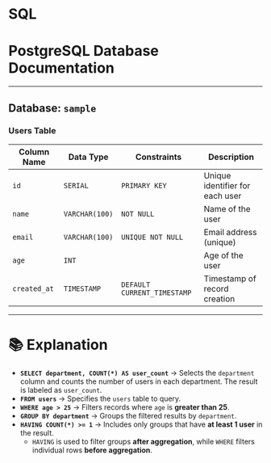# SQL

# PostgreSQL Database Documentation

---

## Database: `sample`

### Users Table
| Column Name  | Data Type      | Constraints               | Description                   |
|--------------|----------------|----------------------------|-------------------------------|
| `id`         | `SERIAL`       | `PRIMARY KEY`              | Unique identifier for each user |
| `name`       | `VARCHAR(100)` | `NOT NULL`                 | Name of the user              |
| `email`      | `VARCHAR(100)` | `UNIQUE NOT NULL`          | Email address (unique)        |
| `age`        | `INT`          |                            | Age of the user               |
| `created_at` | `TIMESTAMP`    | `DEFAULT CURRENT_TIMESTAMP` | Timestamp of record creation  |

--- 

# 📚 Explanation

- **`SELECT department, COUNT(*) AS user_count`** → Selects the `department` column and counts the number of users in each department. The result is labeled as `user_count`.  
- **`FROM users`** → Specifies the `users` table to query.  
- **`WHERE age > 25`** → Filters records where `age` is **greater than 25**.  
- **`GROUP BY department`** → Groups the filtered results by `department`.  
- **`HAVING COUNT(*) >= 1`** → Includes only groups that have **at least 1 user** in the result.  
    - `HAVING` is used to filter groups **after aggregation**, while `WHERE` filters individual rows **before aggregation**.  
